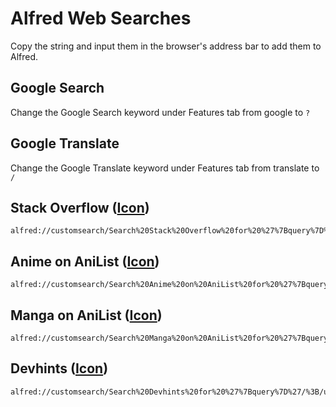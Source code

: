 # Alfred Web Searches
Copy the string and input them in the browser's address bar to add them to Alfred.

## Google Search
Change the Google Search keyword under Features tab from google to `?`

## Google Translate
Change the Google Translate keyword under Features tab from translate to `/`

## Stack Overflow ([Icon](../image/stackoverflow.png))
```
alfred://customsearch/Search%20Stack%20Overflow%20for%20%27%7Bquery%7D%27/%3E/utf8/nospace/https%3A%2F%2Fstackoverflow.com%2Fsearch%3Fq%3D%7Bquery%7D
```

## Anime on AniList ([Icon](../image/anilist.png))
```
alfred://customsearch/Search%20Anime%20on%20AniList%20for%20%27%7Bquery%7D%27/anime/utf8/nospace/https%3A%2F%2Fanilist.co%2Fsearch%2Fanime%3Fsearch%3D%7Bquery%7D%26sort%3DSEARCH_MATCH
```

## Manga on AniList ([Icon](../image/anilist.png))
```
alfred://customsearch/Search%20Manga%20on%20AniList%20for%20%27%7Bquery%7D%27/manga/utf8/nospace/https%3A%2F%2Fanilist.co%2Fsearch%2Fmanga%3Fsearch%3D%7Bquery%7D%26sort%3DSEARCH_MATCH
```

## Devhints ([Icon](../image/devhints.png))
```
alfred://customsearch/Search%20Devhints%20for%20%27%7Bquery%7D%27/%3B/utf8/nospace/https%3A%2F%2Fdevhints.io%2F%7Bquery%7D
```
